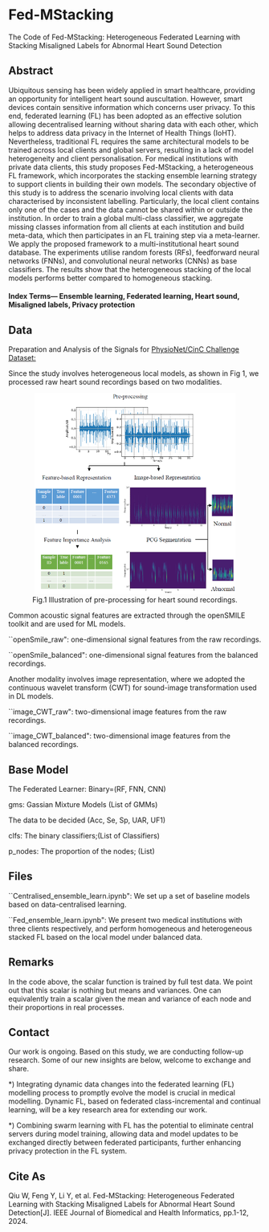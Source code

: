 # Fed-MStacking
The Code of Fed-MStacking: Heterogeneous Federated Learning with Stacking Misaligned Labels for Abnormal Heart Sound  Detection

## Abstract
Ubiquitous sensing has been widely applied in smart healthcare, providing an opportunity for intelligent heart sound auscultation. However, smart devices contain sensitive information which concerns user privacy. To this end, federated learning (FL) has been adopted as an effective solution allowing decentralised learning without sharing data with each other, which helps to address data privacy in the Internet of Health Things (IoHT). Nevertheless, traditional FL requires the same architectural models to be trained across local clients and global servers, resulting in a lack of model heterogeneity and client personalisation. For medical institutions with private data clients, this study proposes Fed-MStacking, a heterogeneous FL framework, which incorporates the stacking ensemble learning strategy to support clients in building their own models. The secondary objective of this study is to address the scenario involving local clients with data characterised by inconsistent labelling. Particularly, the local client contains only one of the cases and the data cannot be shared within or outside the institution. In order to train a global multi-class classifier, we aggregate missing classes information from all clients at each institution and build meta-data, which then participates in an FL training step via a meta-learner. We apply the proposed framework to a multi-institutional heart sound database. The experiments utilise random forests (RFs), feedforward neural networks (FNNs), and convolutional neural networks (CNNs) as base classifiers. The results show that the heterogeneous stacking of the local models performs better compared to homogeneous stacking. 

#### Index Terms— Ensemble learning, Federated learning, Heart sound, Misaligned labels, Privacy protection

## Data
Preparation and Analysis of the Signals for [PhysioNet/CinC Challenge Dataset:](https://physionet.org/content/challenge-2016/1.0.0/)

Since the study involves heterogeneous local models, as shown in Fig 1, we processed raw heart sound recordings based on two modalities. 

<div align="center">
<img src="/results/data.jpg" width="400" height="400">
</div>
<div align="center">Fig.1 Illustration of pre-processing for heart sound recordings.</div>

Common acoustic signal features are extracted through the openSMILE toolkit and are used for ML models.
   
``openSmile_raw": one-dimensional signal features from the raw recordings.

``openSmile_balanced": one-dimensional signal features from the balanced recordings.

Another modality involves image representation, where we adopted the continuous wavelet transform (CWT) for sound-image transformation used in DL models.
   
``image_CWT_raw": two-dimensional image features from the raw recordings.

``image_CWT_balanced": two-dimensional image features from the balanced recordings.

## Base Model

The Federated Learner: Binary=(RF, FNN, CNN)

gms: Gassian Mixture Models (List of GMMs)

The data to be decided (Acc, Se, Sp, UAR, UF1)

clfs: The binary classifiers;(List of Classifiers)

p_nodes: The proportion of the nodes; (List)


## Files

``Centralised_ensemble_learn.ipynb": We set up a set of baseline models based on data-centralised learning.

``Fed_ensemble_learn.ipynb": We present two medical institutions with three clients respectively, and perform homogeneous and heterogeneous stacked FL based on the local model under balanced data. 

## Remarks

In the code above, the scalar function is trained by full test data. We point out that this scalar is nothing but means and variances. One can equivalently train a scalar given the mean and variance of each node and their proportions in real processes.

## Contact

Our work is ongoing. Based on this study, we are conducting follow-up research. Some of our new insights are below, welcome to exchange and share. 

*) Integrating dynamic data changes into the federated learning (FL) modelling process to promptly evolve the model is crucial in medical modelling. Dynamic FL, based on federated class-incremental and continual learning, will be a key research area for extending our work.

*) Combining swarm learning with FL has the potential to eliminate central servers during model training, allowing data and model updates to be exchanged directly between federated participants, further enhancing privacy protection in the FL system. 

## Cite As

Qiu W, Feng Y, Li Y, et al. Fed-MStacking: Heterogeneous Federated Learning with Stacking Misaligned Labels for Abnormal Heart Sound Detection[J]. IEEE Journal of Biomedical and Health Informatics, pp.1-12, 2024.
